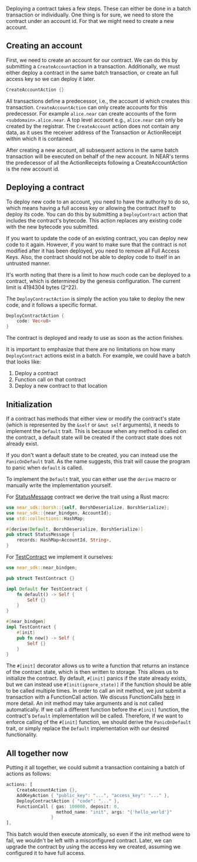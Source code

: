 Deploying a contract takes a few steps. These can either be done in a batch transaction or individually. One thing is for sure, we need to store the contract under an account id. For that we might need to create a new account.

## Creating an account

First, we need to create an account for our contract. We can do this by submitting a ``CreateAccount``action in a transaction. Additionally, we must either deploy a contract in the same batch transaction, or create an full access key so we can deploy it later.

```rust
CreateAccountAction {}
```

All transactions define a predecessor, i.e., the account id which creates this transaction. ``CreateAccountAction`` can only create accounts for this predecessor. For example ``alice.near`` can create accounts of the form ``<subdomain>.alice.near``. A top level account e.g., ``alice.near`` can only be created by the registrar.
The ``CreateAccount`` action does not contain any data, as it uses the receiver address of the Transaction or ActionReceipt within which it is contained.

After creating a new account, all subsequent actions in the same batch transaction will be executed on behalf of the new account. In NEAR's terms the predecessor of all the ActionReceipts following a CreateAccountAction is the new account id.

## Deploying a contract

To deploy new code to an account, you need to have the authority to do so, which means having a full access key or allowing the contract itself to deploy its code. You can do this by submitting a ``DeployContract`` action that includes the contract's bytecode. This action replaces any existing code with the new bytecode you submitted.

If you want to update the code of an existing contract, you can deploy new code to it again. However, if you want to make sure that the contract is not modified after it has been deployed, you need to remove all Full Access Keys. Also, the contract should not be able to deploy code to itself in an untrusted manner.

It's worth noting that there is a limit to how much code can be deployed to a contract, which is determined by the genesis configuration. The current limit is 4194304 bytes (2^22).

The ``DeployContractAction`` is simply the action you take to deploy the new code, and it follows a specific format.

```rust
DeployContractAction {
    code: Vec<u8>
}
```

The contract is deployed and ready to use as soon as the action finishes.

It is important to emphasize that there are no limitations on how many ``DeployContract`` actions exist in a batch. For example, we could have a batch that looks like: 

1. Deploy a contract
2. Function call on that contract
3. Deploy a new contract to that location

## Initialization

If a contract has methods that either view or modify the contract's state (which is represented by the ``&self`` or ``&mut self`` arguments), it needs to implement the ``Default`` trait. This is because when any method is called on the contract, a default state will be created if the contract state does not already exist.

If you don't want a default state to be created, you can instead use the ``PanicOnDefault`` trait. As the name suggests, this trait will cause the program to panic when ``default`` is called.

To implement the ``Default`` trait, you can either use the ``derive`` macro or manually write the implementation yourself.

For [StatusMessage](https://github.com/near/near-sdk-rs/blob/master/examples/status-message/src/lib.rs#L8) contract we derive the trait using a Rust macro:

```rust
use near_sdk::borsh::{self, BorshDeserialize, BorshSerialize};
use near_sdk::{near_bindgen, AccountId};
use std::collections::HashMap;

#[derive(Default, BorshDeserialize, BorshSerialize)]
pub struct StatusMessage {
    records: HashMap<AccountId, String>,
}
```

For [TestContract](https://github.com/near/near-sdk-rs/blob/master/examples/test-contract/src/lib.rs) we implement it ourselves:

```rust
use near_sdk::near_bindgen;

pub struct TestContract {}

impl Default for TestContract {
    fn default() -> Self {
        Self {}
    }
}

#[near_bindgen]
impl TestContract {
    #[init]
    pub fn new() -> Self {
        Self {}
    }
}
```


The ``#[init]`` decorator allows us to write a function that returns an instance of the contract state, which is then written to storage. This allows us to initialize the contract. By default, ``#[init]`` panics if the state already exists, but we can instead use ``#[init(ignore_state)]`` if the function should be able to be called multiple times.
In order to call an init method, we just submit a transaction with a FunctionCall action. We discuss FunctionCalls [here](execution.md) in more detail. An init method may take arguments and is not called automatically.
If we call a different function before the ``#[init]`` function, the contract's ``Default`` implementation will be called. Therefore, if we want to enforce calling of the ``#[init]`` function, we should derive the ``PanicOnDefault`` trait, or simply replace the ``Default`` implementation with our desired functionality.


## All together now
Putting it all together, we could submit a transaction containing a batch of actions as follows:

```rust
actions: [
    CreateAccountAction {},
    AddKeyAction { "public_key": "...", "access_key": "..." },
    DeployContractAction { "code": "..." },
    FunctionCall { gas: 100000, deposit: 0, 
                   method_name: "init", args: "{'hello_world'}" 
                 }
],
```

This batch would then execute atomically, so even if the init method were to fail, we wouldn't be left with a misconfigured contract. Later, we can upgrade the contract by using the access key we created, assuming we configured it to have full access.
